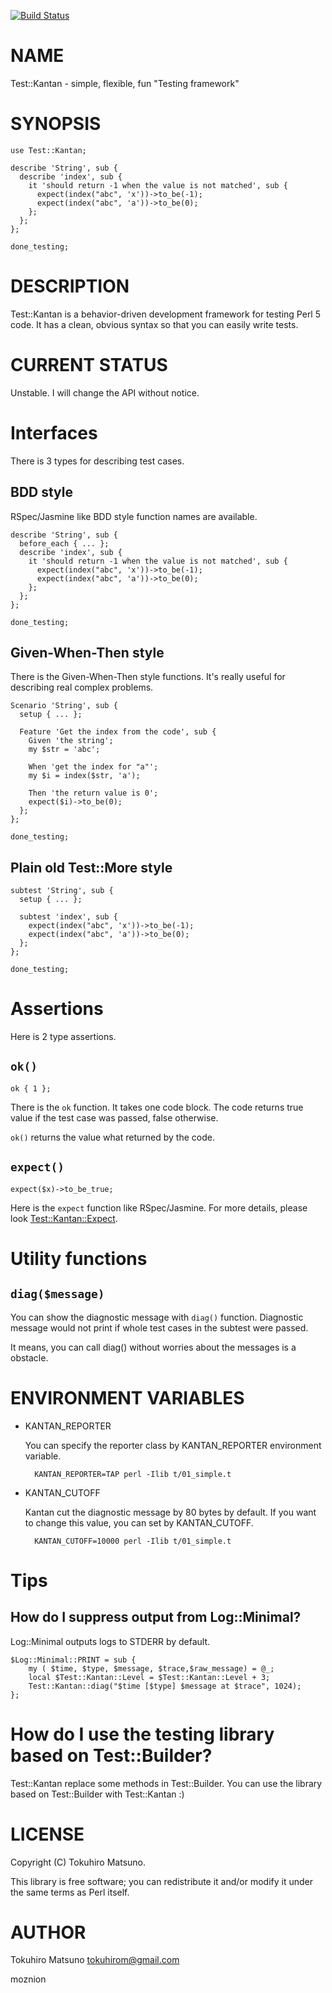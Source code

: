 [![Build Status](https://travis-ci.org/tokuhirom/Test-Kantan.png?branch=master)](https://travis-ci.org/tokuhirom/Test-Kantan)
# NAME

Test::Kantan - simple, flexible, fun "Testing framework"

# SYNOPSIS

    use Test::Kantan;

    describe 'String', sub {
      describe 'index', sub {
        it 'should return -1 when the value is not matched', sub {
          expect(index("abc", 'x'))->to_be(-1);
          expect(index("abc", 'a'))->to_be(0);
        };
      };
    };

    done_testing;

# DESCRIPTION

Test::Kantan is a behavior-driven development framework for testing Perl 5 code.
It has a clean, obvious syntax so that you can easily write tests.

# CURRENT STATUS

Unstable. I will change the API without notice.

# Interfaces

There is 3 types for describing test cases.

## BDD style

RSpec/Jasmine like BDD style function names are available.

    describe 'String', sub {
      before_each { ... };
      describe 'index', sub {
        it 'should return -1 when the value is not matched', sub {
          expect(index("abc", 'x'))->to_be(-1);
          expect(index("abc", 'a'))->to_be(0);
        };
      };
    };

    done_testing;

## Given-When-Then style

There is the Given-When-Then style functions.
It's really useful for describing real complex problems.

    Scenario 'String', sub {
      setup { ... };

      Feature 'Get the index from the code', sub {
        Given 'the string';
        my $str = 'abc';

        When 'get the index for "a"';
        my $i = index($str, 'a');

        Then 'the return value is 0';
        expect($i)->to_be(0);
      };
    };

    done_testing;

## Plain old Test::More style

    subtest 'String', sub {
      setup { ... };

      subtest 'index', sub {
        expect(index("abc", 'x'))->to_be(-1);
        expect(index("abc", 'a'))->to_be(0);
      };
    };

    done_testing;

# Assertions

Here is 2 type assertions.

## `ok()`

    ok { 1 };

There is the `ok` function. It takes one code block. The code returns true value if the test case was passed, false otherwise.

`ok()` returns the value what returned by the code.

## `expect()`

    expect($x)->to_be_true;

Here is the `expect` function like RSpec/Jasmine. For more details, please look [Test::Kantan::Expect](https://metacpan.org/pod/Test::Kantan::Expect).

# Utility functions

## ` diag($message) `

You can show the diagnostic message with ` diag() ` function.
Diagnostic message would not print if whole test cases in the subtest were passed.

It means, you can call diag() without worries about the messages is a obstacle.

# ENVIRONMENT VARIABLES

- KANTAN\_REPORTER

    You can specify the reporter class by KANTAN\_REPORTER environment variable.

        KANTAN_REPORTER=TAP perl -Ilib t/01_simple.t

- KANTAN\_CUTOFF

    Kantan cut the diagnostic message by 80 bytes by default.
    If you want to change this value, you can set by KANTAN\_CUTOFF.

        KANTAN_CUTOFF=10000 perl -Ilib t/01_simple.t

# Tips

## How do I suppress output from Log::Minimal?

Log::Minimal outputs logs to STDERR by default.

    $Log::Minimal::PRINT = sub {
        my ( $time, $type, $message, $trace,$raw_message) = @_;
        local $Test::Kantan::Level = $Test::Kantan::Level + 3;
        Test::Kantan::diag("$time [$type] $message at $trace", 1024);
    };

# How do I use the testing library based on Test::Builder?

Test::Kantan replace some methods in Test::Builder.
You can use the library based on Test::Builder with Test::Kantan :)

# LICENSE

Copyright (C) Tokuhiro Matsuno.

This library is free software; you can redistribute it and/or modify
it under the same terms as Perl itself.

# AUTHOR

Tokuhiro Matsuno <tokuhirom@gmail.com>

moznion
